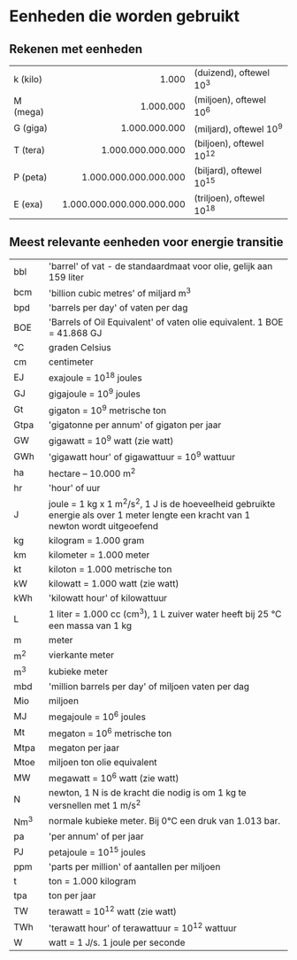 # Eenheden die worden gebruikt

## Rekenen met eenheden

<table class='table table-striped'>
  <tr>
    <td>k (kilo)</td>
    <td align='right'>1.000</td>
    <td>(duizend), oftewel 10<sup>3</sup></td>
  </tr>
  <tr>
    <td>M (mega)</td>
    <td align='right'>1.000.000</td>
    <td>(miljoen), oftewel 10<sup>6</sup></td>
  </tr>
  <tr>
    <td>G (giga)</td>
    <td align='right'>1.000.000.000</td>
    <td>(miljard), oftewel 10<sup>9</sup></td>
  </tr>
  <tr>
    <td>T (tera)</td>
    <td align='right'>1.000.000.000.000</td>
    <td>(biljoen), oftewel 10<sup>12</sup></td>
  </tr>
  <tr>
    <td>P (peta)</td>
    <td align='right'>1.000.000.000.000.000</td>
    <td>(biljard), oftewel 10<sup>15</sup></td>
  </tr>
  <tr>
    <td>E (exa)</td>
    <td align='right'>1.000.000.000.000.000.000</td>
    <td>(triljoen), oftewel 10<sup>18</sup></td>
  </tr>
</table>

## Meest relevante eenheden voor energie transitie

<table class='table table-striped'>
  <col width='64'>
  <col width='464'>
  <tr>
    <td>bbl</td>
    <td>'barrel' of vat - de standaardmaat voor olie, gelijk aan 159 liter</td>
  </tr>
  <tr>
    <td>bcm</td>
    <td>'billion cubic metres' of miljard m<sup>3</sup></td>
  </tr>
  <tr>
    <td>bpd</td>
    <td>'barrels per day' of vaten per dag</td>
  </tr>
  <tr>
    <td>BOE</td>
    <td>'Barrels of Oil Equivalent' of vaten olie equivalent. 1 BOE = 41.868 GJ</td>
  </tr>
  <tr>
    <td>&deg;C</td>
    <td>graden Celsius</td>
  </tr>
  <tr>
    <td>cm</td>
    <td>centimeter</td>
  </tr>
  <tr>
    <td>EJ</td>
    <td>exajoule = 10<sup>18</sup> joules</td>
  </tr>
  <tr>
    <td>GJ</td>
    <td>gigajoule = 10<sup>9</sup> joules</td>
  </tr>
  <tr>
    <td>Gt</td>
    <td>gigaton = 10<sup>9</sup> metrische ton</td>
  </tr>
  <tr>
    <td>Gtpa</td>
    <td>'gigatonne per annum' of gigaton per jaar</td>
  </tr>
  <tr>
    <td>GW</td>
    <td>gigawatt = 10<sup>9</sup> watt (zie watt)</td>
  </tr>
  <tr>
    <td>GWh</td>
    <td>'gigawatt hour' of gigawattuur = 10<sup>9</sup> wattuur</td>
  </tr>
  <tr>
    <td>ha</td>
    <td>hectare – 10.000 m<sup>2</sup></td>
  </tr>
  <tr>
    <td>hr</td>
    <td>'hour' of uur</td>
  </tr>
  <tr>
    <td>J</td>
    <td>joule = 1 kg x 1 m<sup>2</sup>/s<sup>2</sup>, 1 J is de hoeveelheid gebruikte energie als over 1 meter lengte een kracht van 1 newton wordt uitgeoefend</td>
  </tr>
  <tr>
    <td>kg</td>
    <td>kilogram = 1.000 gram</td>
  </tr>
  <tr>
    <td>km</td>
    <td>kilometer = 1.000 meter</td>
  </tr>
  <tr>
    <td>kt</td>
    <td>kiloton = 1.000 metrische ton</td>
  </tr>
  <tr>
    <td>kW</td>
    <td>kilowatt = 1.000 watt (zie watt)</td>
  </tr>
  <tr>
    <td>kWh</td>
    <td>'kilowatt hour' of kilowattuur</td>
  </tr>
  <tr>
    <td>L</td>
    <td>1 liter = 1.000 cc (cm<sup>3</sup>), 1 L zuiver water heeft bij 25 &deg;C een massa van 1 kg</td>
  </tr>
  <tr>
    <td>m</td>
    <td>meter</td>
  </tr>
   <tr>
    <td>m<sup>2</sup></td>
    <td>vierkante meter</td>
  </tr>
  <tr>
    <td>m<sup>3</sup></td>
    <td>kubieke meter</td>
  </tr>
  <tr>
    <td>mbd</td>
    <td>'million barrels per day' of miljoen vaten per dag</td>
  </tr>
  <tr>
    <td>Mio</td>
    <td>miljoen</td>
  </tr>
  <tr>
    <td>MJ</td>
    <td>megajoule = 10<sup>6</sup> joules</td>
  </tr>
  <tr>
    <td>Mt</td>
    <td>megaton = 10<sup>6</sup> metrische ton</td>
  </tr>
  <tr>
    <td>Mtpa</td>
    <td>megaton per jaar</td>
  </tr>
  <tr>
    <td>Mtoe</td>
    <td>miljoen ton olie equivalent</td>
  </tr>
  <tr>
    <td>MW</td>
    <td>megawatt = 10<sup>6</sup> watt (zie watt)</td>
  </tr>
  <tr>
    <td>N</td>
    <td>newton, 1 N is de kracht die nodig is om 1 kg te versnellen met 1 m/s<sup>2</sup>
  </tr>
  <tr>
    <td>Nm<sup>3</sup></td>
    <td>normale kubieke meter. Bij 0&deg;C een druk van 1.013 bar.</td>
  </tr>
  <tr>
    <td>pa</td>
    <td>'per annum' of per jaar</td>
  </tr>
  <tr>
    <td>PJ</td>
    <td>petajoule = 10<sup>15</sup> joules</td>
  </tr>
  <tr>
    <td>ppm</td>
    <td>'parts per million' of aantallen per miljoen</td>
  </tr>
  <tr>
    <td>t</td>
    <td>ton = 1.000 kilogram</td>
  </tr>
  <tr>
    <td>tpa</td>
    <td>ton per jaar</td>
  </tr>
  <tr>
    <td>TW</td>
    <td>terawatt = 10<sup>12</sup> watt (zie watt)</td>
  </tr>
  <tr>
    <td>TWh</td>
    <td>'terawatt hour' of terawattuur = 10<sup>12</sup> wattuur</td>
  </tr>
  <tr>
    <td>W</td>
    <td>watt = 1 J/s. 1    joule per seconde</td>
  </tr>
</table>
